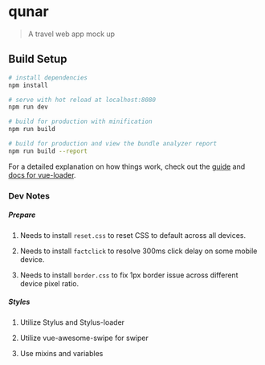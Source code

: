 # qunar

> A travel web app mock up

## Build Setup

``` bash
# install dependencies
npm install

# serve with hot reload at localhost:8080
npm run dev

# build for production with minification
npm run build

# build for production and view the bundle analyzer report
npm run build --report
```

For a detailed explanation on how things work, check out the [guide](http://vuejs-templates.github.io/webpack/) and [docs for vue-loader](http://vuejs.github.io/vue-loader).

### Dev Notes

##### Prepare

1. Needs to install `reset.css` to reset CSS to default across all devices.

1. Needs to install `factclick` to resolve 300ms click delay on some mobile device.

1. Needs to install `border.css` to fix 1px border issue across different device pixel ratio.

##### Styles

1. Utilize Stylus and Stylus-loader

1. Utilize vue-awesome-swipe for swiper

1. Use mixins and variables